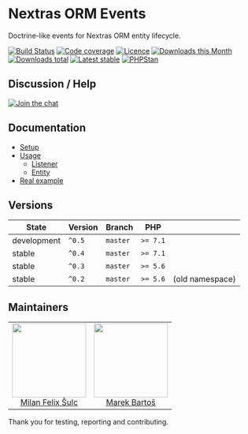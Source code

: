 # Nextras ORM Events

Doctrine-like events for Nextras ORM entity lifecycle.

[![Build Status](https://img.shields.io/travis/contributte/nextras-orm-events.svg?style=flat-square)](https://travis-ci.org/contributte/nextras-orm-events)
[![Code coverage](https://img.shields.io/coveralls/contributte/nextras-orm-events.svg?style=flat-square)](https://coveralls.io/r/contributte/nextras-orm-events)
[![Licence](https://img.shields.io/packagist/l/contributte/nextras-orm-events.svg?style=flat-square)](https://packagist.org/packages/contributte/nextras-orm-events)
[![Downloads this Month](https://img.shields.io/packagist/dm/contributte/nextras-orm-events.svg?style=flat-square)](https://packagist.org/packages/contributte/nextras-orm-events)
[![Downloads total](https://img.shields.io/packagist/dt/contributte/nextras-orm-events.svg?style=flat-square)](https://packagist.org/packages/contributte/nextras-orm-events)
[![Latest stable](https://img.shields.io/packagist/v/contributte/nextras-orm-events.svg?style=flat-square)](https://packagist.org/packages/contributte/nextras-orm-events)
[![PHPStan](https://img.shields.io/badge/PHPStan-enabled-brightgreen.svg?style=flat-square)](https://github.com/phpstan/phpstan)

## Discussion / Help

[![Join the chat](https://img.shields.io/gitter/room/contributte/contributte.svg?style=flat-square)](http://bit.ly/ctteg)

## Documentation

- [Setup](.docs/README.md#setup)
- [Usage](.docs/README.md#usage)
  - [Listener](.docs/README.md#listener)
  - [Entity](.docs/README.md#entity)
- [Real example](.docs/README.md#real-example)

## Versions

| State       | Version | Branch   | PHP      | |
|-------------|---------|----------|----------|-|
| development | `^0.5`  | `master` | `>= 7.1` ||
| stable      | `^0.4`  | `master` | `>= 7.1` ||
| stable      | `^0.3`  | `master` | `>= 5.6` ||
| stable      | `^0.2`  | `master` | `>= 5.6` |(old namespace)|

## Maintainers

<table>
  <tbody>
    <tr>
      <td align="center">
        <a href="https://github.com/f3l1x">
            <img width="150" height="150" src="https://avatars2.githubusercontent.com/u/538058?v=3&s=150">
        </a>
        </br>
        <a href="https://github.com/f3l1x">Milan Felix Šulc</a>
      </td>
      <td align="center">
        <a href="https://github.com/mabar">
            <img width="150" height="150" src="https://avatars0.githubusercontent.com/u/20974277?s=150&v=4">
        </a>
        </br>
        <a href="https://github.com/mabar">Marek Bartoš</a>
      </td>
    </tr>
  </tbody>
</table>

Thank you for testing, reporting and contributing.
